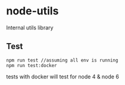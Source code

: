 # node-utils
Internal utils library

## Test
```
npm run test //assuming all env is running
npm run test:docker
```

tests with docker will test for node 4 & node 6
